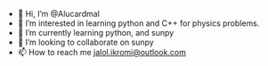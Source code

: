 - 👋 Hi, I’m @AlucardmaI
- 👀 I’m interested in learning python and C++ for physics problems.
- 🌱 I’m currently learning python, and sunpy
- 💞️ I’m looking to collaborate on sunpy
- 📫 How to reach me jalol.ikromi@outlook.com

<!---
AlucardmaI/AlucardmaI is a ✨ special ✨ repository because its `README.md` (this file) appears on your GitHub profile.
You can click the Preview link to take a look at your changes.
--->
